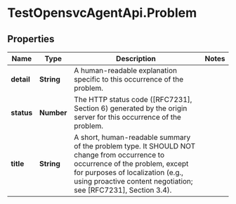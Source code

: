 # TestOpensvcAgentApi.Problem

## Properties

Name | Type | Description | Notes
------------ | ------------- | ------------- | -------------
**detail** | **String** | A human-readable explanation specific to this occurrence of the problem.  | 
**status** | **Number** | The HTTP status code ([RFC7231], Section 6) generated by the origin server for this occurrence of the problem.  | 
**title** | **String** | A short, human-readable summary of the problem type.  It SHOULD NOT change from occurrence to occurrence of the problem, except for purposes of localization (e.g., using proactive content negotiation; see [RFC7231], Section 3.4).  | 


